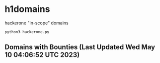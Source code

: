 # h1domains
hackerone "in-scope" domains

`python3 hackerone.py`
## Domains with Bounties (Last Updated Wed May 10 04:06:52 UTC 2023)
```

```
